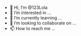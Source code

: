 - 👋 Hi, I’m @123Lola
- 👀 I’m interested in ...
- 🌱 I’m currently learning ...
- 💞️ I’m looking to collaborate on ...
- 📫 How to reach me ...

<!---
123Lola/123Lola is a ✨ special ✨ repository because its `README.md` (this file) appears on your GitHub profile.
You can click the Preview link to take a look at your changes.
--->
